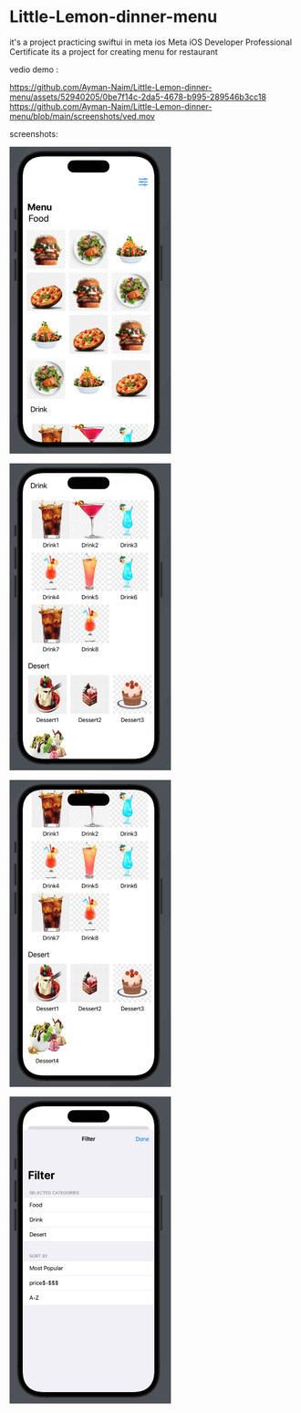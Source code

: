 # Little-Lemon-dinner-menu 
it's a project practicing swiftui in meta ios Meta iOS Developer Professional Certificate
its a project for creating menu for restaurant 


vedio demo :

https://github.com/Ayman-Naim/Little-Lemon-dinner-menu/assets/52940205/0be7f14c-2da5-4678-b995-289546b3cc18
https://github.com/Ayman-Naim/Little-Lemon-dinner-menu/blob/main/screenshots/ved.mov




screenshots:

![](screenshots/1.png)


![](screenshots/2.png)


![](screenshots/3.png)


![](screenshots/4.png)
